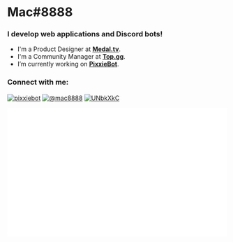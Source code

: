 <h1 align="left">Mac#8888</h1>
<h3 align="left">I develop web applications and Discord bots!</h3>

- I'm a Product Designer at <a href="https://medal.tv" target="blank">**Medal.tv**</a>.
- I'm a Community Manager at <a href="https://top.gg" target="blank">**Top.gg**</a>.
- I’m currently working on <a href="https://pixx.ie" target="blank">**PixxieBot**</a>.

<h3 align="left">Connect with me:</h3>
<p align="left">
<a href="https://twitter.com/pixxiebot" target="blank"><img align="center" src="https://raw.githubusercontent.com/rahuldkjain/github-profile-readme-generator/master/src/images/icons/Social/twitter.svg" alt="pixxiebot" height="30" width="40" /></a>
<a href="https://medium.com/@mac8888" target="blank"><img align="center" src="https://raw.githubusercontent.com/rahuldkjain/github-profile-readme-generator/master/src/images/icons/Social/medium.svg" alt="@mac8888" height="30" width="40" /></a>
<a href="https://discord.gg/UNbkXkC" target="blank"><img align="center" src="https://raw.githubusercontent.com/rahuldkjain/github-profile-readme-generator/master/src/images/icons/Social/discord.svg" alt="UNbkXkC" height="30" width="40" /></a>
</p>

<p><img align="center" src="https://raw.githubusercontent.com/pixxies/github-stats/master/generated/overview.svg" alt="pixxies" /></p>
